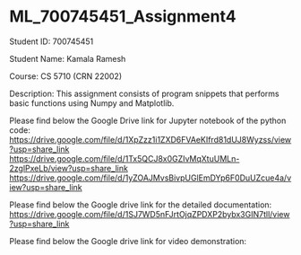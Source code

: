 # ML_700745451_Assignment4

Student ID: 700745451

Student Name: Kamala Ramesh

Course: CS 5710 (CRN 22002)

Description: This assignment consists of program snippets that performs basic functions using Numpy and Matplotlib.

Please find below the Google Drive link for Jupyter notebook of the python code:
https://drive.google.com/file/d/1XpZzz1i1ZXD6FVAeKIfrd81dUJ8Wyzss/view?usp=share_link
https://drive.google.com/file/d/1Tx5QCJ8x0GZIvMqXtuUMLn-2zglPxeLb/view?usp=share_link
https://drive.google.com/file/d/1yZOAJMvsBivpUGlEmDYp6F0DuUZcue4a/view?usp=share_link

Please find below the Google drive link for the detailed documentation:
https://drive.google.com/file/d/1SJ7WD5nFJrtOjqZPDXP2bybx3GIN7tll/view?usp=share_link

Please find below the Google drive link for video demonstration:
